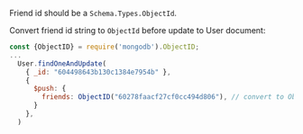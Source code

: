 Friend id should be a `Schema.Types.ObjectId`.

Convert friend id string to `ObjectId` before update to User document:

```js
const {ObjectID} = require('mongodb').ObjectID;
...
  User.findOneAndUpdate(
    { _id: "604498643b130c1384e7954b" },
    {
      $push: {
        friends: ObjectID("60278faacf27cf0cc494d806"), // convert to ObjectId
      }
    },
  )
```

